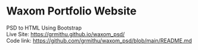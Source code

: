 # Waxom Portfolio Website
PSD to HTML Using Bootstrap <br>
Live Site: https://grmithu.github.io/waxom_psd/ <br>
Code link: https://github.com/grmithu/waxom_psd/blob/main/README.md
